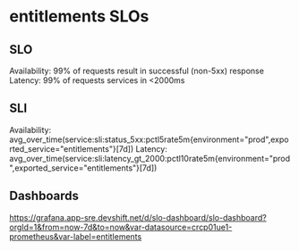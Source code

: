 # entitlements SLOs

## SLO

Availability:  99% of requests result in successful (non-5xx) response 
Latency:  99% of requests services in <2000ms 

## SLI

Availability: avg_over_time(service:sli:status_5xx:pctl5rate5m{environment="prod",exported_service="entitlements"}[7d]) 
Latency:  avg_over_time(service:sli:latency_gt_2000:pctl10rate5m{environment="prod",exported_service="entitlements"}[7d])

## Dashboards

https://grafana.app-sre.devshift.net/d/slo-dashboard/slo-dashboard?orgId=1&from=now-7d&to=now&var-datasource=crcp01ue1-prometheus&var-label=entitlements
